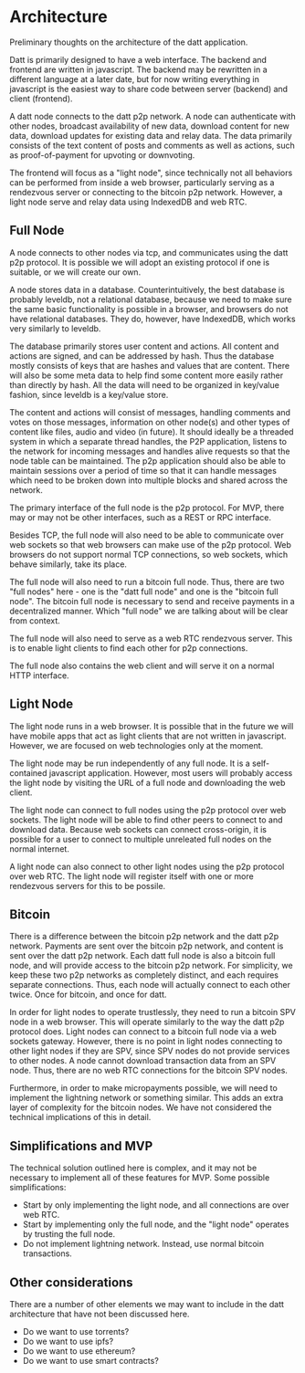 Architecture
============

Preliminary thoughts on the architecture of the datt application.

Datt is primarily designed to have a web interface. The backend and frontend
are written in javascript. The backend may be rewritten in a different language
at a later date, but for now writing everything in javascript is the easiest
way to share code between server (backend) and client (frontend).

A datt node connects to the datt p2p network. A node can authenticate with
other nodes, broadcast availability of new data, download content for new data,
download updates for existing data and relay data. The data primarily consists
of the text content of posts and comments as well as actions, such as
proof-of-payment for upvoting or downvoting.

The frontend will focus as a "light node", since technically not all behaviors
can be performed from inside a web browser, particularly serving as a
rendezvous server or connecting to the bitcoin p2p network. However, a light
node serve and relay data using IndexedDB and web RTC.

## Full Node

A node connects to other nodes via tcp, and communicates using the datt p2p
protocol. It is possible we will adopt an existing protocol if one is suitable,
or we will create our own.

A node stores data in a database. Counterintuitively, the best database is
probably leveldb, not a relational database, because we need to make sure the
same basic functionality is possible in a browser, and browsers do not have
relational databases. They do, however, have IndexedDB, which works very
similarly to leveldb.

The database primarily stores user content and actions. All content and actions
are signed, and can be addressed by hash. Thus the database mostly consists of
keys that are hashes and values that are content. There will also be some meta
data to help find some content more easily rather than directly by hash. All
the data will need to be organized in key/value fashion, since leveldb is a
key/value store.

The content and actions will consist of messages, handling comments and votes
on those messages, information on other node(s) and other types of content like
files, audio and video (in future). It should ideally be a threaded system in
which a separate thread handles, the P2P application, listens to the network
for incoming messages and handles alive requests so that the node table can be
maintained. The p2p application should also be able to maintain sessions over
a period of time so that it can handle messages which need to be broken down
into multiple blocks and shared across the network.  

The primary interface of the full node is the p2p protocol. For MVP, there may
or may not be other interfaces, such as a REST or RPC interface.

Besides TCP, the full node will also need to be able to communicate over web
sockets so that web browsers can make use of the p2p protocol. Web browsers do
not support normal TCP connections, so web sockets, which behave similarly,
take its place.

The full node will also need to run a bitcoin full node. Thus, there are two
"full nodes" here - one is the "datt full node" and one is the "bitcoin full
node". The bitcoin full node is necessary to send and receive payments in a
decentralized manner. Which "full node" we are talking about will be clear from
context.

The full node will also need to serve as a web RTC rendezvous server. This is
to enable light clients to find each other for p2p connections.

The full node also contains the web client and will serve it on a normal HTTP
interface.

## Light Node

The light node runs in a web browser. It is possible that in the future we will
have mobile apps that act as light clients that are not written in javascript.
However, we are focused on web technologies only at the moment.

The light node may be run independently of any full node. It is a
self-contained javascript application. However, most users will probably access
the light node by visiting the URL of a full node and downloading the web
client.

The light node can connect to full nodes using the p2p protocol over web
sockets. The light node will be able to find other peers to connect to and
download data. Because web sockets can connect cross-origin, it is possible for
a user to connect to multiple unreleated full nodes on the normal internet.

A light node can also connect to other light nodes using the p2p protocol over
web RTC. The light node will register itself with one or more rendezvous
servers for this to be possile.

## Bitcoin

There is a difference between the bitcoin p2p network and the datt p2p network.
Payments are sent over the bitcoin p2p network, and content is sent over the
datt p2p network. Each datt full node is also a bitcoin full node, and will
provide access to the bitcoin p2p network. For simplicity, we keep these two
p2p networks as completely distinct, and each requires separate connections.
Thus, each node will actually connect to each other twice. Once for bitcoin,
and once for datt.

In order for light nodes to operate trustlessly, they need to run a bitcoin SPV
node in a web browser. This will operate similarly to the way the datt p2p
protocol does. Light nodes can connect to a bitcoin full node via a web sockets
gateway. However, there is no point in light nodes connecting to other light
nodes if they are SPV, since SPV nodes do not provide services to other nodes.
A node cannot download transaction data from an SPV node. Thus, there are no
web RTC connections for the bitcoin SPV nodes.

Furthermore, in order to make micropayments possible, we will need to implement
the lightning network or something similar. This adds an extra layer of
complexity for the bitcoin nodes. We have not considered the technical
implications of this in detail.

## Simplifications and MVP

The technical solution outlined here is complex, and it may not be necessary to
implement all of these features for MVP. Some possible simplifications:

- Start by only implementing the light node, and all connections are over web
  RTC.
- Start by implementing only the full node, and the "light node" operates by
  trusting the full node.
- Do not implement lightning network. Instead, use normal bitcoin transactions.

## Other considerations

There are a number of other elements we may want to include in the datt
architecture that have not been discussed here.

- Do we want to use torrents?
- Do we want to use ipfs?
- Do we want to use ethereum?
- Do we want to use smart contracts?
